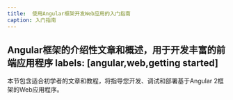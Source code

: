 ```yaml
---
title:  使用Angular框架开发Web应用的入门指南
caption: 入门指南
---
```

 Angular框架的介绍性文章和概述，用于开发丰富的前端应用程序
labels: [angular,web,getting started]
---
本节包含适合初学者的文章和教程，将指导您开发、调试和部署基于Angular 2框架的Web应用程序。